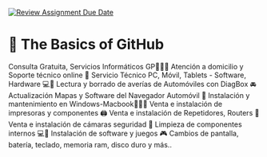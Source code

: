 [![Review Assignment Due Date](https://classroom.github.com/assets/deadline-readme-button-22041afd0340ce965d47ae6ef1cefeee28c7c493a6346c4f15d667ab976d596c.svg)](https://classroom.github.com/a/a1GE6srP)
# :wave: The Basics of GitHub 

Consulta Gratuita, Servicios Informáticos GP👨🏻‍💻 Atención a domicilio y Soporte técnico online 🛵 Servicio Técnico PC, Móvil, Tablets - Software, Hardware 💻📱 Lectura y borrado de averías de Automóviles con DiagBox 🚘 Actualización Mapas y Software del Navegador Automóvil 🚗 Instalación y mantenimiento en Windows-Macbook👨🏻‍💻 Venta e instalación de impresoras y componentes 🖨 Venta e instalación de Repetidores, Routers 📶 Venta e instalación de cámaras seguridad 🎥 Limpieza de componentes internos 💻📱 Instalación de software y juegos 🎮 Cambios de pantalla, batería, teclado, memoria ram, disco duro y más..